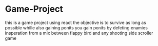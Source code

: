 # Game-Project
this is a game project using react
the objective is to survive as long as possible whille also gaining ponits
you gain ponits by defeting enamies 
insperation from a mix between flappy bird and any shooting side scroller game
